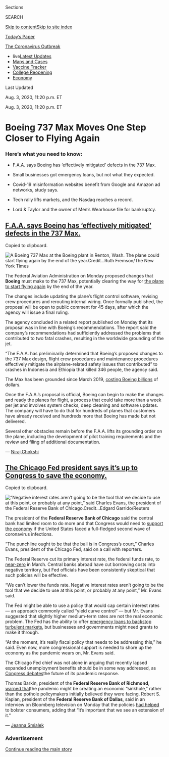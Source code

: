 <div id="app">

<div>

<div>

<div>

<div class="NYTAppHideMasthead css-ri3gv3 e1suatyy0">

<div class="section css-ui9rw0 e1suatyy2">

<div class="css-eph4ug er09x8g0">

<div class="css-6n7j50">

</div>

<span class="css-1dv1kvn">Sections</span>

<div class="css-10488qs">

<span class="css-1dv1kvn">SEARCH</span>

</div>

[Skip to content](#site-content)[Skip to site
index](#site-index)

</div>

<div class="css-10698na e1huz5gh0">

</div>

</div>

<div id="masthead-bar-one" class="section hasLinks css-15hmgas e1csuq9d3">

<div class="css-uqyvli e1csuq9d0">

</div>

<div class="css-1uqjmks e1csuq9d1">

</div>

<div class="css-9e9ivx">

[](https://myaccount.nytimes.com/auth/login?response_type=cookie&client_id=vi)

</div>

<div class="css-1bvtpon e1csuq9d2">

[Today’s
Paper](https://www.nytimes.com/section/todayspaper)

</div>

</div>

</div>

</div>

<div data-aria-hidden="false">

<div id="site-content" data-role="main">

<div class="css-15bl40j">

<div id="styln-prism-menu-1592847958612" class="section interactive-content interactive-size-medium css-1ufzkuw" data-id="100000007203936">

<div class="css-17ih8de interactive-body" data-sourceid="100000007203936">

<div id="scroll-container" class="css-1gj85ro">

[<span class="styln-title-wrap"><span class="css-1pje3qr">The
Coronavirus</span><span class="css-1pje3qr">
Outbreak</span></span>](https://www.nytimes.com/news-event/coronavirus)

  - <span class="css-kqxiym" data-emphasize="true">live</span>[Latest
    Updates](https://www.nytimes.com/2020/08/03/world/coronavirus-covid-19.html)
  - [Maps and
    Cases](https://www.nytimes.com/interactive/2020/us/coronavirus-us-cases.html)
  - [Vaccine
    Tracker](https://www.nytimes.com/interactive/2020/science/coronavirus-vaccine-tracker.html)
  - [College
    Reopening](https://www.nytimes.com/2020/08/02/us/covid-college-reopening.html)
  - [Economy](https://www.nytimes.com/live/2020/08/03/business/stock-market-today-coronavirus)

</div>

</div>

</div>

</div>

<div class="css-mj09ha">

<span>Last Updated <span class="css-vxcmzt"></span></span>

<div class="css-ki347z">

<span class="css-1656jku">Aug. 3, 2020, 11:20 p.m.
ET</span><span class="css-xwx5dt"></span>

</div>

<span class="css-1dv1kvn" data-aria-live="polite">Aug. 3, 2020, 11:20
p.m.
    ET</span>

</div>

<div class="css-ftdtgk">

<div class="css-1vkm6nb ehdk2mb0">

# Boeing 737 Max Moves One Step Closer to Flying Again

</div>

</div>

<div id="feed-top" class="css-7pw99z">

</div>

### Here’s what you need to know:

  - [](#faa-says-boeing-has-effectively-mitigated-defects-in-the-737-max)
    
    <span>F.A.A. says Boeing has ‘effectively mitigated’ defects in the
    737 Max.</span>

  - [](#small-businesses-got-emergency-loans-but-not-what-they-expected)
    
    <span>Small businesses got emergency loans, but not what they
    expected.</span>

  - [](#covid-19-misinformation-websites-benefit-from-google-and-amazon-ad-networks-study-says)
    
    <span>Covid-19 misinformation websites benefit from Google and
    Amazon ad networks, study says.</span>

  - [](#tech-rally-lifts-markets-and-the-nasdaq-reaches-a-record)
    
    <span>Tech rally lifts markets, and the Nasdaq reaches a
    record.</span>

  - [](#lord-taylor-and-the-owner-of-mens-wearhouse-file-for-bankruptcy)
    
    <span>Lord & Taylor and the owner of Men’s Wearhouse file for
    bankruptcy.</span>

<div class="live-blog-post css-10d3q4a" data-test-id="live-blog-post" data-source-id="100000007270655">

<div id="faa-says-boeing-has-effectively-mitigated-defects-in-the-737-max" class="css-608m5d">

</div>

<div class="css-j3uhc5">

<div class="css-bd1680">

## [F.A.A. says Boeing has ‘effectively mitigated’ defects in the 737 Max.](#faa-says-boeing-has-effectively-mitigated-defects-in-the-737-max)

<span class="css-uj8f8v" data-aria-live="polite">Copied to
clipboard.</span>

</div>

</div>

<div class="css-79elbk" data-testid="photoviewer-wrapper">

<div class="css-z3e15g" data-testid="photoviewer-wrapper-hidden">

</div>

<div class="css-1a48zt4 ehw59r15" data-testid="photoviewer-children">

![<span class="css-16f3y1r e13ogyst0" data-aria-hidden="true">A Boeing
737 Max at the Boeing plant in Renton, Wash. The plane could start
flying again by the end of the
year.</span><span class="css-cnj6d5 e1z0qqy90" itemprop="copyrightHolder"><span class="css-1ly73wi e1tej78p0">Credit...</span><span><span>Ruth
Fremson/The New York
Times</span></span></span>](https://static01.nyt.com/images/2020/08/03/business/03Markets-Brf-Boeing/merlin_158452899_47c48d86-bf32-4c5f-9c78-c2d814405b4a-articleLarge.jpg?quality=75&auto=webp&disable=upscale)

</div>

</div>

The Federal Aviation Administration on Monday proposed changes that
**Boeing** must make to the 737 Max, potentially clearing the way for
[the plane to start flying
again](https://www.nytimes.com/2020/07/15/business/boeing-737-max-return.html)
by the end of the year.

The changes include updating the plane’s flight control software,
revising crew procedures and rerouting internal wiring. Once formally
published, the proposal will be open to public comment for 45 days,
after which the agency will issue a final ruling.

The agency concluded in a related report published on Monday that its
proposal was in line with Boeing’s recommendations. The report said the
company’s recommendations had sufficiently addressed the problems that
contributed to two fatal crashes, resulting in the worldwide grounding
of the jet.

“The F.A.A. has preliminarily determined that Boeing’s proposed changes
to the 737 Max design, flight crew procedures and maintenance procedures
effectively mitigate the airplane-related safety issues that
contributed” to crashes in Indonesia and Ethiopia that killed 346
people, the agency said.

The Max has been grounded since March 2019, [costing Boeing
billions](https://www.nytimes.com/2020/01/29/business/boeing-737-max-costs.html)
of dollars.

Once the F.A.A.’s proposal is official, Boeing can begin to make the
changes and ready the planes for flight, a process that could take more
than a week per jet and involves system checks, deep cleaning and
software updates. The company will have to do that for hundreds of
planes that customers have already received and hundreds more that
Boeing has made but not delivered.

Several other obstacles remain before the F.A.A. lifts its grounding
order on the plane, including the development of pilot training
requirements and the review and filing of additional documentation.

<div class="css-j3uhc5">

— [<span class="css-1baulvz last-byline" itemprop="name">Niraj
Chokshi</span>](https://www.nytimes.com/by/niraj-chokshi)

</div>

<div>

</div>

</div>

<div class="live-blog-post css-10d3q4a" data-test-id="live-blog-post" data-source-id="100000007270651">

<div id="the-chicago-fed-president-says-its-up-to-congress-to-save-the-economy" class="css-608m5d">

</div>

<div class="css-j3uhc5">

<div class="css-bd1680">

## [The Chicago Fed president says it’s up to Congress to save the economy.](#the-chicago-fed-president-says-its-up-to-congress-to-save-the-economy)

<span class="css-uj8f8v" data-aria-live="polite">Copied to
clipboard.</span>

</div>

</div>

<div class="css-79elbk" data-testid="photoviewer-wrapper">

<div class="css-z3e15g" data-testid="photoviewer-wrapper-hidden">

</div>

<div class="css-1a48zt4 ehw59r15" data-testid="photoviewer-children">

![<span class="css-16f3y1r e13ogyst0" data-aria-hidden="true">“Negative
interest rates aren’t going to be the tool that we decide to use at this
point, or probably at any point,” said Charles Evans, the president of
the Federal Reserve Bank of
Chicago.</span><span class="css-cnj6d5 e1z0qqy90" itemprop="copyrightHolder"><span class="css-1ly73wi e1tej78p0">Credit...</span><span><span>Edgard
Garrido/Reuters</span></span></span>](https://static01.nyt.com/images/2020/08/03/business/03markets-brf-fed/merlin_174643971_c2bde9e9-1cb8-4956-987a-7f1f383f28fc-articleLarge.jpg?quality=75&auto=webp&disable=upscale)

</div>

</div>

The president of the **Federal Reserve Bank of Chicago** said the
central bank had limited room to do more and that Congress would need to
[support the
economy](https://www.nytimes.com/2020/08/03/business/fed-official-says-a-hard-lockdown-could-get-virus-under-control.html)
if the United States faced a full-fledged second wave of coronavirus
infections.

“The punchline ought to be that the ball is in Congress’s court,”
Charles Evans, president of the Chicago Fed, said on a call with
reporters.

The Federal Reserve cut its primary interest rate, the federal funds
rate, to
[near-zero](https://www.nytimes.com/2020/07/29/business/economy/federal-reserve-meeting-interest-rates.html)
in March. Central banks abroad have cut borrowing costs into negative
territory, but Fed officials have been consistently skeptical that such
policies will be effective.

“We can’t lower the funds rate. Negative interest rates aren’t going to
be the tool that we decide to use at this point, or probably at any
point,” Mr. Evans said.

The Fed might be able to use a policy that would cap certain interest
rates — an approach commonly called “yield curve control” — but Mr.
Evans suggested that slightly higher medium-term rates are not the real
economic problem. The Fed has the ability to offer [emergency loans to
backstop turbulent
markets](https://www.nytimes.com/2020/07/28/business/economy/coronavirus-federal-reserve-policy.html),
but businesses and governments might need grants to make it through.

“At the moment, it’s really fiscal policy that needs to be addressing
this,” he said. Even now, more congressional support is needed to shore
up the economy as the pandemic wears on, Mr. Evans said.

The Chicago Fed chief was not alone in arguing that recently lapsed
expanded unemployment benefits should be in some way addressed, as
[Congress
debates](https://www.nytimes.com/2020/08/02/us/politics/coronavirus-jobless-aid.html)the
future of its pandemic response.

Thomas Barkin, president of the **Federal Reserve Bank of Richmond**,
[warned
that](https://www.reuters.com/article/usa-fed-barkin/feds-barkin-says-economy-faces-sinkhole-without-more-fiscal-support-idUSW1N2B8003)the
pandemic might be creating an economic “sinkhole,” rather than the
pothole policymakers initially believed they were facing. Robert S.
Kaplan, president of the **Federal Reserve Bank of Dallas**, said in an
interview on Bloomberg television on Monday that the policies [had
helped](https://www.bloomberg.com/news/articles/2020-08-03/extension-of-jobless-benefits-to-buoy-growth-fed-s-kaplan-says?srnd=premium&sref=oZtxD6sa)
to bolster consumers, adding that “it’s important that we see an
extension of it.”

<div class="css-j3uhc5">

— [<span class="css-1baulvz last-byline" itemprop="name">Jeanna
Smialek</span>](https://www.nytimes.com/by/jeanna-smialek)

</div>

</div>

<div id="ad-0" class="css-1pmeh62">

<div class="css-142l3g4">

### Advertisement

[Continue reading the main
story](#after-dfp-ad-mid1)

<div id="dfp-ad-mid1" class="ad dfp-ad-mid1-wrapper" style="text-align:center;height:100%;display:block">

</div>

<div id="after-dfp-ad-mid1">

</div>

</div>

</div>

<div class="live-blog-post css-10d3q4a" data-test-id="live-blog-post" data-source-id="100000007270414">

<div id="small-businesses-got-emergency-loans-but-not-what-they-expected" class="css-608m5d">

</div>

<div class="css-j3uhc5">

<div class="css-bd1680">

## [Small businesses got emergency loans, but not what they expected.](#small-businesses-got-emergency-loans-but-not-what-they-expected)

<span class="css-uj8f8v" data-aria-live="polite">Copied to
clipboard.</span>

</div>

</div>

<div class="css-79elbk" data-testid="photoviewer-wrapper">

<div class="css-z3e15g" data-testid="photoviewer-wrapper-hidden">

</div>

<div class="css-1a48zt4 ehw59r15" data-testid="photoviewer-children">

![<span class="css-16f3y1r e13ogyst0" data-aria-hidden="true">Caroline
Keefer’s apparel maker, River + Sky, was expecting a disaster loan of at
least $500,000. She fears the $150,000 she received will not be
enough.</span><span class="css-cnj6d5 e1z0qqy90" itemprop="copyrightHolder"><span class="css-1ly73wi e1tej78p0">Credit...</span><span><span>Nolwen
Cifuentes for The New York
Times</span></span></span>](https://static01.nyt.com/images/2020/08/04/business/00sba-disasterloan1/merlin_174739206_54c92148-8b18-476d-8b70-74438b7780d2-articleLarge.jpg?quality=75&auto=webp&disable=upscale)

</div>

</div>

For nearly 70 years, the Small Business Administration’s disaster relief
program has helped companies recover from catastrophes including
wildfires, hurricanes and earthquakes. But it has never faced anything
like [the coronavirus
crisis](https://www.nytimes.com/news-event/coronavirus).

Besieged by more than eight million applicants — and operating in the
shadow of the hastily assembled [Paycheck Protection
Program](https://www.nytimes.com/2020/04/26/business/ppp-small-business-loans.html)
— the disaster relief effort has given out more money in the past few
months than it had in its entire history.

But the demand has created a problem that is hobbling hundreds of
thousands of applicants: The agency, afraid of running out of cash,
capped its coronavirus loans at a fraction of what companies can
normally borrow — even though the program has handed out less than half
the $360 billion it can lend.

Caroline Keefer, a clothing designer in Los Angeles, had expected to
qualify for a loan of at least $500,000 based on a complex formula
devised by the agency. But when her loan offer arrived in May, it was
for $150,000 — the ceiling the S.B.A. quietly put in place that month.
Qualified companies can usually take loans of [up to $2
million](https://www.sba.gov/about-sba/sba-newsroom/press-releases-media-advisories/sba-provide-disaster-assistance-loans-small-businesses-impacted-coronavirus-covid-19).

The limit has crimped Ms. Keefer’s efforts to salvage a business that
did $2 million in sales last year. Her company, [River +
Sky](https://www.riverandskycalifornia.com/), sells directly to
merchants like boutiques, department stores and hotel spa shops.

Nearly 400,000 businesses have run into the $150,000 limit, according to
[the agency’s
data](https://www.sba.gov/funding-programs/loans/coronavirus-relief-options/economic-injury-disaster-loans#section-header-5).
S.B.A. representatives declined to comment on the cap or why it was
imposed.

<div class="css-j3uhc5">

— [<span class="css-1baulvz last-byline" itemprop="name">Stacy
Cowley</span>](https://www.nytimes.com/by/stacy-cowley)

</div>

<div>

</div>

</div>

<div class="live-blog-post css-10d3q4a" data-test-id="live-blog-post" data-source-id="100000007268057">

<div id="covid-19-misinformation-websites-benefit-from-google-and-amazon-ad-networks-study-says" class="css-608m5d">

</div>

<div class="css-j3uhc5">

<div class="css-bd1680">

## [Covid-19 misinformation websites benefit from Google and Amazon ad networks, study says.](#covid-19-misinformation-websites-benefit-from-google-and-amazon-ad-networks-study-says)

<span class="css-uj8f8v" data-aria-live="polite">Copied to
clipboard.</span>

</div>

</div>

<div class="css-79elbk" data-testid="photoviewer-wrapper">

<div class="css-z3e15g" data-testid="photoviewer-wrapper-hidden">

</div>

<div class="css-1a48zt4 ehw59r15" data-testid="photoviewer-children">

![<span class="css-16f3y1r e13ogyst0" data-aria-hidden="true">Researchers
say advertising networks owned by Google and Amazon provide the
financial oxygen to websites that are publishing much of the dubious and
misleading information about the
coronavirus.</span><span class="css-cnj6d5 e1z0qqy90" itemprop="copyrightHolder"><span class="css-1ly73wi e1tej78p0">Credit...</span><span><span>Mike
Blake/Reuters</span></span></span>](https://static01.nyt.com/images/2020/08/03/business/03markets-disinfo-study/merlin_175010625_448d75b2-ac99-4191-8dac-8609e49f60c6-articleLarge.jpg?quality=75&auto=webp&disable=upscale)

</div>

</div>

Websites publishing coronavirus-related misinformation are being
supported financially by tapping into internet advertising networks
owned by **Google** and **Amazon**, [according to a new Oxford
University
study](https://comprop.oii.ox.ac.uk/research/covid19-disinfo-seo/).

Google and Amazon operate two of the world’s largest internet
advertising networks and serve as central repositories for millions of
ads that are distributed to websites around the world. But because the
systems are largely automated, they are vulnerable to abuse, said Philip
Howard, director of the Oxford Internet Institute, who co-wrote the
study.

Social media platforms like **Facebook**, **Twitter** and **YouTube**
have been widely criticized as being the primary tool for sharing
coronavirus-related misinformation. But the researchers said the
advertising networks provide the financial oxygen to websites that are
publishing much of the dubious and misleading information about the
pandemic.

Mr. Howard, who previously assisted the Senate investigation into
Russian disinformation efforts, said Google and Amazon should consider
developing a blacklist that blocks website with a history of sharing
false and misleading information about the pandemic from being able to
use their advertising networks.

He said the pandemic had spawned a niche world of websites that “preys
on people’s insecurities.” Many of the sites sell products promising to
cure or prevent the disease. Even though the sites have a relatively low
audience, they muddy the information ecosystem and undermine the broader
public health response.

“They are hucksters, fraudsters, peddling misinformation,” he said. “It
would be a public service to take them down.”

Amazon and Google did not respond to requests for comment.

<div class="css-j3uhc5">

— [<span class="css-1baulvz last-byline" itemprop="name">Adam
Satariano</span>](https://www.nytimes.com/by/adam-satariano)

</div>

</div>

<div class="live-blog-post css-10d3q4a" data-test-id="live-blog-post" data-source-id="100000007269728">

<div id="tech-rally-lifts-markets-and-the-nasdaq-reaches-a-record" class="css-608m5d">

</div>

<div class="css-j3uhc5">

<div class="css-bd1680">

## [Tech rally lifts markets, and the Nasdaq reaches a record.](#tech-rally-lifts-markets-and-the-nasdaq-reaches-a-record)

<span class="css-uj8f8v" data-aria-live="polite">Copied to
clipboard.</span>

</div>

</div>

<div style="max-width:100%;margin:0 auto">

<div class="css-17dprlf" data-id="100000004753769" data-slug="live-sp-markets-chart" style="max-width:600px">

</div>

</div>

Stocks rallied on Monday, led higher by large technology companies, as
investors weighed a mixed bag of business news against continuing
concerns about the spread of the coronavirus.

The S\&P 500 rose nearly 1 percent, and the tech-heavy Nasdaq composite
climbed 1.5 percent and hit a record. Shares in Europe and Asia also
rose.

After the gain on Monday, the S\&P 500 is now less than 3 percent below
its high, which it reached in late February before the rapid spread of
the coronavirus and concern about the economic damage it would cause
sent markets into a tailspin. The index ended July with its fourth
consecutive monthly gain.

A big factor behind the recovery has been the success of big technology
companies like **Amazon** and **Apple**, which have thrived during the
pandemic as demand for their products and services rose with consumers
stuck at home. Last week, several of the largest technology companies
reported blockbuster earnings.

On Monday, it was **Microsoft** that led the big-tech rally. The stock
rose more than 5 percent after President Trump said that [Microsoft
could pursue an
acquisition](https://www.nytimes.com/2020/08/03/technology/trump-tiktok-microsoft.html)
of **TikTok** in the United States. The president’s statement came after
a weekend of headlines about the potential takeover of the video sharing
platform, which Mr. Trump has said is a national security threat because
it is owned by a Chinese company.

Speaking at the White House on Monday, Mr. Trump said that TikTok would
shut down on Sept. 15 unless Microsoft or another company purchased it.

Also lifting market sentiment on Monday, the Institute for Supply
Management said its measure of manufacturing activity in the United
States rose for a second consecutive month in July, and that “sentiment
was generally optimistic” among manufacturers as orders increased.
Similarly, the [IHT Purchasing Managers’
Index](https://www.markiteconomics.com/Public/Home/PressRelease/c4e32989182e4296964138d78fcc1305)
for manufacturing in the euro area reflected the first expansion in
activity since early 2019.

Still, [concerns about the spread of the
virus](https://www.nytimes.com/2020/08/02/world/coronavirus-covid-19.html?action=click&module=Top%20Stories&pgtype=Homepage)
continued through the weekend, with tightening restrictions in Manila
and Melbourne, Australia. In the United States, Dr. Deborah L. Birx, the
Trump administration’s coronavirus coordinator, said that the country
was in a “new phase” of the pandemic, and that it was much more
extensive than the spring outbreaks in major cities like New York and
Seattle.

<div class="css-j3uhc5">

— [<span class="css-1baulvz" itemprop="name">Kevin
Granville</span>](https://www.nytimes.com/by/kevin-granville) and
<span class="css-1baulvz last-byline" itemprop="name">Mohammed
Hadi</span>

</div>

<div>

</div>

</div>

<div id="ad-1" class="css-1pmeh62">

<div class="css-142l3g4">

### Advertisement

[Continue reading the main
story](#after-dfp-ad-mid2)

<div id="dfp-ad-mid2" class="ad dfp-ad-mid2-wrapper" style="text-align:center;height:100%;display:block">

</div>

<div id="after-dfp-ad-mid2">

</div>

</div>

</div>

<div class="live-blog-post css-10d3q4a" data-test-id="live-blog-post" data-source-id="100000007269733">

<div id="lord-taylor-and-the-owner-of-mens-wearhouse-file-for-bankruptcy" class="css-608m5d">

</div>

<div class="css-j3uhc5">

<div class="css-bd1680">

## [Lord & Taylor and the owner of Men’s Wearhouse file for bankruptcy.](#lord-taylor-and-the-owner-of-mens-wearhouse-file-for-bankruptcy)

<span class="css-uj8f8v" data-aria-live="polite">Copied to
clipboard.</span>

</div>

</div>

<div class="css-79elbk" data-testid="photoviewer-wrapper">

<div class="css-z3e15g" data-testid="photoviewer-wrapper-hidden">

</div>

<div class="css-1a48zt4 ehw59r15" data-testid="photoviewer-children">

![<span class="css-16f3y1r e13ogyst0" data-aria-hidden="true">Lord &
Taylor was acquired last year by the clothing rental start-up Le
Tote.</span><span class="css-cnj6d5 e1z0qqy90" itemprop="copyrightHolder"><span class="css-1ly73wi e1tej78p0">Credit...</span><span><span>Bruce
Bennett/Getty
Images</span></span></span>](https://static01.nyt.com/images/2020/08/02/business/02LordandTaylor-Bankruptcy1/02LordandTaylor-Bankruptcy1-articleLarge.jpg?quality=75&auto=webp&disable=upscale)

</div>

</div>

**Lord & Taylor** and the company behind **Men’s Wearhouse** and **Jos.
A. Bank** filed for bankruptcy protection on Sunday, the latest American
retailers to fall victim to the coronavirus outbreak.

The department store chain [Lord &
Taylor](https://www.nytimes.com/2020/08/02/business/Lord-and-Taylor-Bankruptcy.html)
traces its roots to 1826, and had been floundering for years.
**[Tailored
Brands](https://www.nytimes.com/2020/08/03/business/tailored-brands-mens-wearhouse-bankruptcy.html)**[,](https://www.nytimes.com/2020/08/03/business/tailored-brands-mens-wearhouse-bankruptcy.html)
which once dominated the market for men’s suits through Men’s Wearhouse
and Jos. A. Bank, saw demand plummet for its corporate clothing with the
pandemic keeping America’s office workers at home.

They join a roster of bankruptcy filings since the beginning of May that
includes **[Neiman
Marcus](https://www.nytimes.com/2020/05/07/business/neiman-marcus-bankruptcy.html)**,
**** **[J.
Crew](https://www.nytimes.com/2020/05/03/business/j-crew-bankruptcy-coronavirus.html)**,
**[J.C.
Penney](https://www.nytimes.com/2020/05/15/business/jc-penney-bankruptcy-coronavirus.html)**,
**[Brooks
Brothers](https://www.nytimes.com/2020/07/08/business/brooks-brothers-chapter-11-bankruptcy.html)**
and the owner of **[Ann
Taylor](https://www.nytimes.com/2020/07/23/business/ascena-bankruptcy-ann-taylor-lane-bryant.html)**[](https://www.nytimes.com/2020/07/23/business/ascena-bankruptcy-ann-taylor-lane-bryant.html)and
**Loft**.

Tailored Brands had approximately 1,400 stores and 18,000 employees. It
had already [announced
plans](https://www.businesswire.com/news/home/20200721005319/en/Tailored-Brands-Announces-Plans-Reduce-Headcount-Close)
in July to eliminate 20 percent of its corporate jobs and close up to
500 stores, and on Sunday, the company said that it planned to use the
restructuring process to cut its debt by at least $630 million.

Lord & Taylor was [acquired last
year](https://www.nytimes.com/2019/08/28/business/lord-taylor-sold-le-tote.html)
by the clothing rental start-up **Le Tote** in an unusual $100 million
deal. Now Le Tote and Lord & Taylor are both seeking Chapter 11
protection from their creditors. The companies said in a filing on
Sunday that they operated 38 locations, which had been temporarily
closed since March.

Abby Homer, a representative for Le Tote and Lord & Taylor, declined to
comment on the filing. The filing said that the company had 651
employees, which appears to exclude Lord & Taylor’s thousands of store
workers, and brought in around $250 million in revenue last year.

<div class="css-j3uhc5">

— [<span class="css-1baulvz" itemprop="name">Sapna
Maheshwari</span>](https://www.nytimes.com/by/sapna-maheshwari) and
<span class="css-1baulvz last-byline" itemprop="name">Gillian
Friedman</span>

</div>

<div>

</div>

</div>

<div class="live-blog-post css-10d3q4a" data-test-id="live-blog-post" data-source-id="100000007268955">

<div id="interviewing-for-a-job-online-here-are-some-tips" class="css-608m5d">

</div>

<div class="css-j3uhc5">

<div class="css-bd1680">

## [Interviewing for a job online? Here are some tips.](#interviewing-for-a-job-online-here-are-some-tips)

<span class="css-uj8f8v" data-aria-live="polite">Copied to
clipboard.</span>

</div>

</div>

Just as [the coronavirus
pandemic](https://www.nytimes.com/news-event/coronavirus) emptied
offices, in many cases it also did away with in-person job interviews.
Acing a job interview conducted over Zoom or Google Hangout isn’t easy.
The good news is that the interview basics still apply — such as
researching the company and thinking ahead on the questions you might be
asked.

The Times’s Julie Weed
[shares](https://www.nytimes.com/2020/08/03/business/online-job-interview-tips.html)
how to adapt classic interview techniques to the new world of internet
interviews.

<div class="css-j3uhc5">

— <span class="css-1baulvz last-byline" itemprop="name">Julie
Weed</span>

</div>

<div>

</div>

</div>

<div class="live-blog-post css-10d3q4a" data-test-id="live-blog-post" data-source-id="100000007269812">

<div id="hsbc-is-caught-in-the-middle-as-china-and-the-west-do-battle" class="css-608m5d">

</div>

<div class="css-j3uhc5">

<div class="css-bd1680">

## [HSBC is caught in the middle as China and the West do battle.](#hsbc-is-caught-in-the-middle-as-china-and-the-west-do-battle)

<span class="css-uj8f8v" data-aria-live="polite">Copied to
clipboard.</span>

</div>

</div>

<div class="css-79elbk" data-testid="photoviewer-wrapper">

<div class="css-z3e15g" data-testid="photoviewer-wrapper-hidden">

</div>

<div class="css-1a48zt4 ehw59r15" data-testid="photoviewer-children">

![<span class="css-16f3y1r e13ogyst0" data-aria-hidden="true">HSBC, a
big global bank based in Britain, has long reveled in and profited from
its deep relationship with
China.</span><span class="css-cnj6d5 e1z0qqy90" itemprop="copyrightHolder"><span class="css-1ly73wi e1tej78p0">Credit...</span><span><span>Chris
Mcgrath/Getty
Images</span></span></span>](https://static01.nyt.com/images/2020/07/31/business/00hongkong-biz-1/merlin_158775735_fef2c85e-434f-4236-9e23-41d2471c43a1-articleLarge.jpg?quality=75&auto=webp&disable=upscale)

</div>

</div>

Like Hong Kong, **HSBC** has long sat at the crossroads between East and
West, a big global bank based in Britain that has reveled in and
profited from its deep relationship with China. And like Hong Kong, it
is now caught in a new era of confrontation between Beijing and major
Western governments.

In China, HSBC has been accused of “setting traps” to ensnare the
Chinese tech giant, **Huawei**. In Britain, it has been admonished for
seeming to back Huawei’s ambitions in the country.

Straddling neutral ground is no longer an option. [HSBC got called
out](https://www.nytimes.com/2020/05/31/business/hong-kong-china-business.html)
in China for not publicly backing the new national security law in Hong
Kong. When the bank [eventually expressed
support](https://www.nytimes.com/2020/06/03/business/china-hong-kong-damage.html)
on its Chinese social media account, members of the British Parliament
demanded an explanation and urged HSBC to rescind the statement.

Global businesses are increasingly under pressure to pick sides as the
United States and its allies target the political and economic agenda of
China.

“There are multiple tailwinds pushing the global business world toward
this highly geopolitically sensitive environment where the landscape has
shifted fundamentally, and you can no longer be agnostic,” said Jude
Blanchette, a China scholar at the Center for Strategic and
International Studies in Washington. “It is the logical extension of
this new paradigm where economic security is now considered national
security.”

<div class="css-j3uhc5">

— [<span class="css-1baulvz last-byline" itemprop="name">Alexandra
Stevenson</span>](https://www.nytimes.com/by/alexandra-stevenson)

</div>

<div>

</div>

</div>

<div id="ad-2" class="css-1pmeh62">

<div class="css-142l3g4">

### Advertisement

[Continue reading the main
story](#after-dfp-ad-mid3)

<div id="dfp-ad-mid3" class="ad dfp-ad-mid3-wrapper" style="text-align:center;height:100%;display:block">

</div>

<div id="after-dfp-ad-mid3">

</div>

</div>

</div>

<div class="live-blog-post css-10d3q4a" data-test-id="live-blog-post" data-source-id="100000007268959">

<div id="overcrowded-housing-invites-covid-19-even-in-silicon-valley" class="css-608m5d">

</div>

<div class="css-j3uhc5">

<div class="css-bd1680">

## [Overcrowded housing invites Covid-19, even in Silicon Valley.](#overcrowded-housing-invites-covid-19-even-in-silicon-valley)

<span class="css-uj8f8v" data-aria-live="polite">Copied to
clipboard.</span>

</div>

</div>

<div class="css-79elbk" data-testid="photoviewer-wrapper">

<div class="css-z3e15g" data-testid="photoviewer-wrapper-hidden">

</div>

<div class="css-1a48zt4 ehw59r15" data-testid="photoviewer-children">

![<span class="css-16f3y1r e13ogyst0" data-aria-hidden="true">Shoes
sitting outside Karla Lorenzo’s home to disinfect. She confined herself
to the closet for days to avoid spreading the virus to her
children.</span><span class="css-cnj6d5 e1z0qqy90" itemprop="copyrightHolder"><span class="css-1ly73wi e1tej78p0">Credit...</span><span><span>Brian
L. Frank for The New York
Times</span></span></span>](https://static01.nyt.com/images/2020/08/02/business/01virus-crowding4/merlin_174571227_6cc85450-b2d1-408f-8524-0bb45729a4e6-articleLarge.jpg?quality=75&auto=webp&disable=upscale)

</div>

</div>

Overcrowding, not density, has defined many coronavirus hot spots.
Service workers’ quarters skirting Silicon Valley are no exception. The
Times’s Conor Dougherty
[reports](https://www.nytimes.com/2020/08/01/business/economy/housing-overcrowding-coronavirus.html):

> It was not surprising when three-quarters of the house tested
> positive. There were 12 people in three bedrooms, with a bathroom
> whose door frequently required a knock and a kitchen where dinnertime
> shifts extended from 5 p.m. well into the evening.
> 
> Karla Lorenzo, a Guatemalan immigrant who cleaned houses in San
> Francisco and Silicon Valley, lived in the big room along the
> driveway. Big is a relative term when a room has five people in it.
> She and her partner, Abel, slept in a queen-size bed along the wall.
> There was a crib for the baby at the foot, with the older children’s
> bunk bed next to that. The other housemates had similar layouts.
> 
> Living among many people, as Ms. Lorenzo put it in Spanish, you cannot
> really avoid your housemates. The sounds, the smells, the moods —
> everyone is pressed against all of it, and they understood that if one
> of them got [the
> coronavirus](https://www.nytimes.com/news-event/coronavirus), the rest
> probably would.
> 
> That happened in April, and now the house is returning to health.
> Abel, referred to by his first name because his immigration status is
> uncertain, is home after three weeks in the hospital, where Ms.
> Lorenzo feared he would die alone gasping for air. And she is no
> longer squirreled in the closet where she spent days to avoid giving
> the virus to the children.
> 
> Now comes a second struggle: figuring out how to pay rent.

<div class="css-j3uhc5">

— [<span class="css-1baulvz last-byline" itemprop="name">Conor
Dougherty</span>](https://www.nytimes.com/by/conor-dougherty)

</div>

<div>

</div>

</div>

<div class="live-blog-post css-10d3q4a" data-test-id="live-blog-post" data-source-id="100000007269415">

<div id="what-else-is-happening-jc-penney-will-close-for-thanksgiving" class="css-608m5d">

</div>

<div class="css-j3uhc5">

<div class="css-bd1680">

## [What else is happening: J.C. Penney will close for Thanksgiving.](#what-else-is-happening-jc-penney-will-close-for-thanksgiving)

<span class="css-uj8f8v" data-aria-live="polite">Copied to
clipboard.</span>

</div>

</div>

<div class="css-79elbk" data-testid="photoviewer-wrapper">

<div class="css-z3e15g" data-testid="photoviewer-wrapper-hidden">

</div>

<div class="css-1a48zt4 ehw59r15" data-testid="photoviewer-children">

![<span class="css-16f3y1r e13ogyst0" data-aria-hidden="true">The
pandemic hastened the long decline of J.C.
Penney.</span><span class="css-cnj6d5 e1z0qqy90" itemprop="copyrightHolder"><span class="css-1ly73wi e1tej78p0">Credit...</span><span><span>Chang
W. Lee/The New York
Times</span></span></span>](https://static01.nyt.com/images/2020/08/03/business/03markets-brf-jcpenney/03markets-brf-jcpenney-articleLarge.jpg?quality=75&auto=webp&disable=upscale)

</div>

</div>

  - **J.C. Penney**, the cornerstone of American malls, was the latest
    retailer to announce it would not open Thanksgiving Day this year.
    Other major chains, including **Walmart** and **Target**, have said
    they would push the start of holiday shopping back to Black Friday,
    often casting the change as in honor of the work of their front-line
    employees. J.C. Penney, which filed for bankruptcy in May, [said in
    a
    statement](https://companyblog.jcpnewsroom.com/2020/08/03/jcpenney-to-close-stores-on-thanksgiving-day-2020/)
    that the move was intended to allow both associates and customers
    “to stay safe, relax, and enjoy the day.”

  - **HSBC**, Europe’s largest bank, reported a 96 percent drop in
    profit in the second quarter to $192 million, as the bank increased
    provisions for bad loans by $3.8 billion. The bank, which does
    almost half of its business in Asia, also confirmed it would speed
    up a restructuring plan that would cut 35,000 jobs.

  - **Marathon Petroleum**, the largest U.S. independent refiner,
    announced Sunday that it had sold its [Speedway gas station
    chain](https://www.nytimes.com/2020/08/02/business/marathon-petroleum-speedway-7-11.html)
    to the Japanese retail group that owns **7-Eleven** for $21 billion
    in cash. The sale of Speedway, one of the country’s largest
    convenience store chains with nearly 4,000 outlets, is the biggest
    corporate deal in the oil sector since the coronavirus slashed
    demand for fuel early this year.

<div class="css-j3uhc5">

</div>

</div>

<div>

</div>

<div>

</div>

</div>

## Site Index

<div>

</div>

## Site Information Navigation

  - [© <span>2020</span> <span>The New York Times
    Company</span>](https://help.nytimes.com/hc/en-us/articles/115014792127-Copyright-notice)

<!-- end list -->

  - [NYTCo](https://www.nytco.com/)
  - [Contact
    Us](https://help.nytimes.com/hc/en-us/articles/115015385887-Contact-Us)
  - [Work with us](https://www.nytco.com/careers/)
  - [Advertise](https://nytmediakit.com/)
  - [T Brand Studio](http://www.tbrandstudio.com/)
  - [Your Ad
    Choices](https://www.nytimes.com/privacy/cookie-policy#how-do-i-manage-trackers)
  - [Privacy](https://www.nytimes.com/privacy)
  - [Terms of
    Service](https://help.nytimes.com/hc/en-us/articles/115014893428-Terms-of-service)
  - [Terms of
    Sale](https://help.nytimes.com/hc/en-us/articles/115014893968-Terms-of-sale)
  - [Site
    Map](https://spiderbites.nytimes.com)
  - [Help](https://help.nytimes.com/hc/en-us)
  - [Subscriptions](https://www.nytimes.com/subscription?campaignId=37WXW)

</div>

</div>

</div>

</div>
